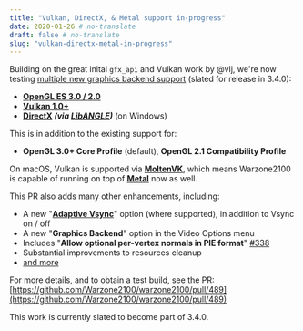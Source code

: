 ```yaml
---
title: "Vulkan, DirectX, & Metal support in-progress"
date: 2020-01-26 # no-translate
draft: false # no-translate
slug: "vulkan-directx-metal-in-progress"
---
```


Building on the great inital `gfx_api` and Vulkan work by @vlj, we're now testing [multiple new graphics backend support][0] (slated for release in 3.4.0):

- **[OpenGL ES 3.0 / 2.0][1]**
- **[Vulkan 1.0+][2]**
- **[DirectX][3] _(via [LibANGLE][4])_** (on Windows)

This is in addition to the existing support for:
- **OpenGL 3.0+ Core Profile** (default), **OpenGL 2.1 Compatibility Profile**

On macOS, Vulkan is supported via **[MoltenVK][5]**, which means Warzone2100 is capable of running on top of **[Metal][6]** now as well.

This PR also adds many other enhancements, including:
- A new  "**[Adaptive Vsync][7]**" option (where supported), in addition to Vsync on / off
- A new "**Graphics Backend**" option in the Video Options menu
- Includes "**Allow optional per-vertex normals in PIE format**" [#338][9]
- Substantial improvements to resources cleanup
- [and more][8]

For more details, and to obtain a test build, see the PR: [https://github.com/Warzone2100/warzone2100/pull/489](https://github.com/Warzone2100/warzone2100/pull/489)

This work is currently slated to become part of 3.4.0.

[0]: https://github.com/Warzone2100/warzone2100/pull/489
[1]: https://en.wikipedia.org/wiki/OpenGL_ES
[2]: https://en.wikipedia.org/wiki/Vulkan_(API)
[3]: https://en.wikipedia.org/wiki/DirectX
[4]: https://en.wikipedia.org/wiki/ANGLE_(software)
[5]: https://github.com/KhronosGroup/MoltenVK
[6]: https://en.wikipedia.org/wiki/Metal_(API)
[7]: https://www.khronos.org/opengl/wiki/Swap_Interval#Adaptive_Vsync
[8]: https://github.com/Warzone2100/warzone2100/pull/489
[9]: https://github.com/Warzone2100/warzone2100/pull/338
